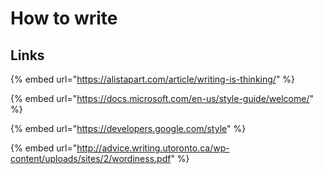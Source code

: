 # How to write

## Links

{% embed url="https://alistapart.com/article/writing-is-thinking/" %}

{% embed url="https://docs.microsoft.com/en-us/style-guide/welcome/" %}

{% embed url="https://developers.google.com/style" %}

{% embed url="http://advice.writing.utoronto.ca/wp-content/uploads/sites/2/wordiness.pdf" %}





